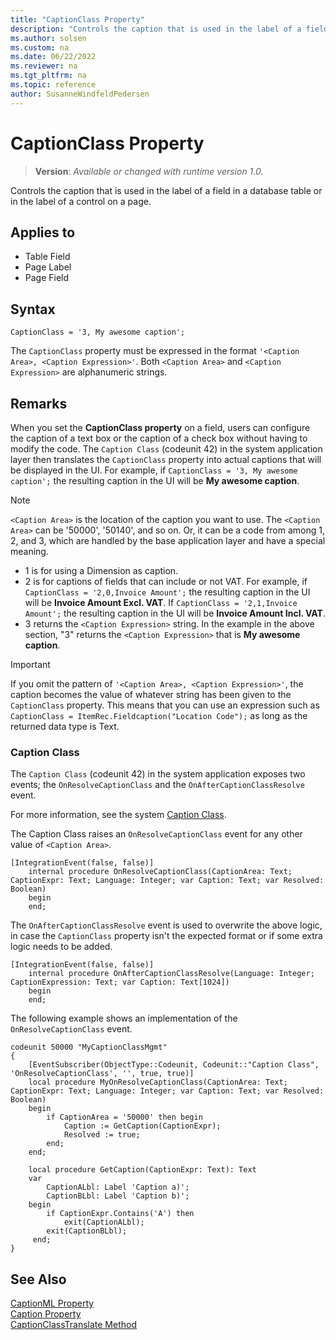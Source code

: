 ```yaml
---
title: "CaptionClass Property"
description: "Controls the caption that is used in the label of a field in a database table or in the label of a control on a page."
ms.author: solsen
ms.custom: na
ms.date: 06/22/2022
ms.reviewer: na
ms.tgt_pltfrm: na
ms.topic: reference
author: SusanneWindfeldPedersen
---
```

[//]: # (START>DO_NOT_EDIT)
[//]: # (IMPORTANT:Do not edit any of the content between here and the END>DO_NOT_EDIT.)
[//]: # (Any modifications should be made in the .xml files in the ModernDev repo.)
# CaptionClass Property
> **Version**: _Available or changed with runtime version 1.0._

Controls the caption that is used in the label of a field in a database table or in the label of a control on a page.

## Applies to
-   Table Field
-   Page Label
-   Page Field

[//]: # (IMPORTANT: END>DO_NOT_EDIT)

## Syntax

```AL
CaptionClass = '3, My awesome caption';
```

The `CaptionClass` property must be expressed in the format `'<Caption Area>, <Caption Expression>'`. Both `<Caption Area>` and `<Caption Expression>` are alphanumeric strings.


## Remarks

When you set the **CaptionClass property** on a field, users can configure the caption of a text box or the caption of a check box without having to modify the code. The `Caption Class` (codeunit 42) in the system application layer then translates the `CaptionClass` property into actual captions that will be displayed in the UI. For example, if `CaptionClass = '3, My awesome caption';` the resulting caption in the UI will be **My awesome caption**.

> [!NOTE]
> `<Caption Area>` is the location of the caption you want to use. The `<Caption Area>` can be '50000', '50140', and so on. Or, it can be a code from among 1, 2, and 3, which are handled by the base application layer and have a special meaning.
> - 1 is for using a Dimension as caption.
> - 2 is for captions of fields that can include or not VAT. For example, if `CaptionClass = '2,0,Invoice Amount';`  the resulting caption in the UI will be **Invoice Amount Excl. VAT**. If `CaptionClass = '2,1,Invoice Amount';`  the resulting caption in the UI will be **Invoice Amount Incl. VAT**.
> - 3 returns the `<Caption Expression>` string. In the example in the above section, "3" returns the `<Caption Expression>` that is **My awesome caption**.

> [!IMPORTANT]  
> If you omit the pattern of `'<Caption Area>, <Caption Expression>'`, the caption becomes the value of whatever string has been given to the `CaptionClass` property. This means that you can use an expression such as `CaptionClass = ItemRec.Fieldcaption("Location Code");` as long as the returned data type is Text.

### Caption Class

The `Caption Class` (codeunit 42) in the system application exposes two events; the `OnResolveCaptionClass` and the `OnAfterCaptionClassResolve` event.

For more information, see the system [Caption Class](https://github.com/microsoft/BCApps/tree/main/src/System%20Application/App/Caption%20Class).

The Caption Class raises an `OnResolveCaptionClass` event for any other value of `<Caption Area>`.

```al
[IntegrationEvent(false, false)]
    internal procedure OnResolveCaptionClass(CaptionArea: Text; CaptionExpr: Text; Language: Integer; var Caption: Text; var Resolved: Boolean)
    begin
    end;
```

The `OnAfterCaptionClassResolve` event is used to overwrite the above logic, in case the `CaptionClass` property isn't the expected format or if some extra logic needs to be added.

```al
[IntegrationEvent(false, false)]
    internal procedure OnAfterCaptionClassResolve(Language: Integer; CaptionExpression: Text; var Caption: Text[1024])
    begin
    end;
```

The following example shows an implementation of the `OnResolveCaptionClass` event.

```al
codeunit 50000 "MyCaptionClassMgmt"
{
    [EventSubscriber(ObjectType::Codeunit, Codeunit::"Caption Class", 'OnResolveCaptionClass', '', true, true)]
    local procedure MyOnResolveCaptionClass(CaptionArea: Text; CaptionExpr: Text; Language: Integer; var Caption: Text; var Resolved: Boolean)
    begin
        if CaptionArea = '50000' then begin
            Caption := GetCaption(CaptionExpr);
            Resolved := true;
        end;
    end;

    local procedure GetCaption(CaptionExpr: Text): Text
    var
        CaptionALbl: Label 'Caption a)';
        CaptionBLbl: Label 'Caption b)';
    begin
        if CaptionExpr.Contains('A') then
            exit(CaptionALbl);
        exit(CaptionBLbl);
     end;
}
```

## See Also

[CaptionML Property](devenv-captionml-property.md)  
[Caption Property](devenv-caption-property.md)  
[CaptionClassTranslate Method](../methods-auto/system/system-captionclasstranslate-method.md)  
